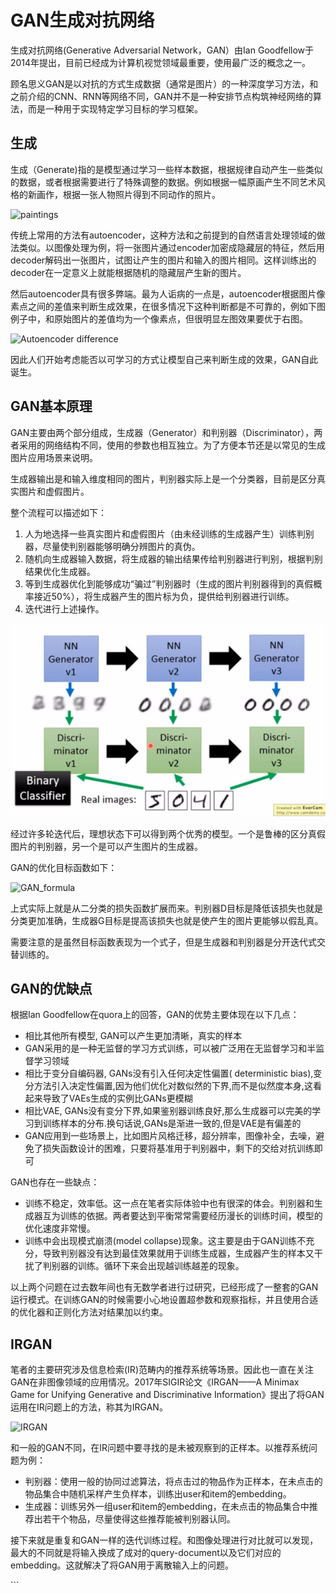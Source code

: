 # GAN生成对抗网络

生成对抗网络\(Generative Adversarial Network，GAN）由Ian Goodfellow于2014年提出，目前已经成为计算机视觉领域最重要，使用最广泛的概念之一。

顾名思义GAN是以对抗的方式生成数据（通常是图片）的一种深度学习方法，和之前介绍的CNN、RNN等网络不同，GAN并不是一种安排节点构筑神经网络的算法，而是一种用于实现特定学习目标的学习框架。

## 生成

生成（Generate\)指的是模型通过学习一些样本数据，根据规律自动产生一些类似的数据，或者根据需要进行了特殊调整的数据。例如根据一幅原画产生不同艺术风格的新画作，根据一张人物照片得到不同动作的照片。

![paintings](https://github.com/fff455/tech-share/tree/086252b9de3eb937d49342d555578ba0f3d3558a/MachineLearning/images/paintings.png)

传统上常用的方法有autoencoder，这种方法和之前提到的自然语言处理领域的做法类似。以图像处理为例，将一张图片通过encoder加密成隐藏层的特征，然后用decoder解码出一张图片，试图让产生的图片和输入的图片相同。这样训练出的decoder在一定意义上就能根据随机的隐藏层产生新的图片。

然后autoencoder具有很多弊端。最为人诟病的一点是，autoencoder根据图片像素点之间的差值来判断生成效果，在很多情况下这种判断都是不可靠的，例如下图例子中，和原始图片的差值均为一个像素点，但很明显左图效果要优于右图。

![Autoencoder difference](https://github.com/fff455/tech-share/tree/086252b9de3eb937d49342d555578ba0f3d3558a/MachineLearning/images/AE_difference.png)

因此人们开始考虑能否以可学习的方式让模型自己来判断生成的效果，GAN自此诞生。

## GAN基本原理

GAN主要由两个部分组成，生成器（Generator）和判别器（Discriminator），两者采用的网络结构不同，使用的参数也相互独立。为了方便本节还是以常见的生成图片应用场景来说明。

生成器输出是和输入维度相同的图片，判别器实际上是一个分类器，目前是区分真实图片和虚假图片。

整个流程可以描述如下：

1. 人为地选择一些真实图片和虚假图片（由未经训练的生成器产生）训练判别器，尽量使判别器能够明确分辨图片的真伪。
2. 随机向生成器输入数据，将生成器的输出结果传给判别器进行判别，根据判别结果优化生成器。
3. 等到生成器优化到能够成功“骗过”判别器时（生成的图片判别器得到的真假概率接近50%），将生成器产生的图片标为负，提供给判别器进行训练。
4. 迭代进行上述操作。

![GAN](../.gitbook/assets/GAN.png)

经过许多轮迭代后，理想状态下可以得到两个优秀的模型。一个是鲁棒的区分真假图片的判别器，另一个是可以产生图片的生成器。

GAN的优化目标函数如下：

![GAN\_formula](https://github.com/fff455/tech-share/tree/086252b9de3eb937d49342d555578ba0f3d3558a/MachineLearning/images/GAN_formula.png)

上式实际上就是从二分类的损失函数扩展而来。判别器D目标是降低该损失也就是分类更加准确，生成器G目标是提高该损失也就是使产生的图片更能够以假乱真。

需要注意的是虽然目标函数表现为一个式子，但是生成器和判别器是分开迭代式交替训练的。

## GAN的优缺点

根据Ian Goodfellow在quora上的回答，GAN的优势主要体现在以下几点：

* 相比其他所有模型, GAN可以产生更加清晰，真实的样本
* GAN采用的是一种无监督的学习方式训练，可以被广泛用在无监督学习和半监督学习领域
* 相比于变分自编码器, GANs没有引入任何决定性偏置\( deterministic bias\),变分方法引入决定性偏置,因为他们优化对数似然的下界,而不是似然度本身,这看起来导致了VAEs生成的实例比GANs更模糊
* 相比VAE, GANs没有变分下界,如果鉴别器训练良好,那么生成器可以完美的学习到训练样本的分布.换句话说,GANs是渐进一致的,但是VAE是有偏差的
* GAN应用到一些场景上，比如图片风格迁移，超分辨率，图像补全，去噪，避免了损失函数设计的困难，只要将基准用于判别器中，剩下的交给对抗训练即可

GAN也存在一些缺点：

* 训练不稳定，效率低。这一点在笔者实际体验中也有很深的体会。判别器和生成器互为训练的依据。两者要达到平衡常常需要经历漫长的训练时间，模型的优化速度非常慢。
* 训练中会出现模式崩溃\(model collapse\)现象。这主要是由于GAN训练不充分，导致判别器没有达到最佳效果就用于训练生成器，生成器产生的样本又干扰了判别器的训练。循环下来会出现越训练越差的现象。

以上两个问题在过去数年间也有无数学者进行过研究，已经形成了一整套的GAN运行模式。在训练GAN的时候需要小心地设置超参数和观察指标，并且使用合适的优化器和正则化方法对结果加以约束。

## IRGAN

笔者的主要研究涉及信息检索\(IR\)范畴内的推荐系统等场景。因此也一直在关注GAN在非图像领域的应用情况。2017年SIGIR论文《IRGAN——A Minimax Game for Unifying Generative and Discriminative Information》提出了将GAN运用在IR问题上的方法，称其为IRGAN。

![IRGAN](https://github.com/fff455/tech-share/tree/086252b9de3eb937d49342d555578ba0f3d3558a/MachineLearning/images/IRGAN.png)

和一般的GAN不同，在IR问题中要寻找的是未被观察到的正样本。以推荐系统问题为例：

* 判别器：使用一般的协同过滤算法，将点击过的物品作为正样本，在未点击的物品集合中随机采样产生负样本，训练出user和item的embedding。
* 生成器：训练另外一组user和item的embedding，在未点击的物品集合中推荐出若干个物品，尽量使得这些推荐能被判别器认同。

接下来就是重复和GAN一样的迭代训练过程。和图像处理进行对比就可以发现，最大的不同就是将输入换成了成对的query-document以及它们对应的embedding。这就解决了将GAN用于离散输入上的问题。

\`\`\`

